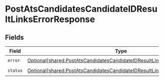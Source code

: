 # PostAtsCandidatesCandidateIDResultLinksErrorResponse


## Fields

| Field                                                                                                                                                                | Type                                                                                                                                                                 | Required                                                                                                                                                             | Description                                                                                                                                                          |
| -------------------------------------------------------------------------------------------------------------------------------------------------------------------- | -------------------------------------------------------------------------------------------------------------------------------------------------------------------- | -------------------------------------------------------------------------------------------------------------------------------------------------------------------- | -------------------------------------------------------------------------------------------------------------------------------------------------------------------- |
| `error`                                                                                                                                                              | [Optional[shared.PostAtsCandidatesCandidateIDResultLinksErrorResponseError]](undefined/models/shared/postatscandidatescandidateidresultlinkserrorresponseerror.md)   | :heavy_check_mark:                                                                                                                                                   | N/A                                                                                                                                                                  |
| `status`                                                                                                                                                             | [Optional[shared.PostAtsCandidatesCandidateIDResultLinksErrorResponseStatus]](undefined/models/shared/postatscandidatescandidateidresultlinkserrorresponsestatus.md) | :heavy_check_mark:                                                                                                                                                   | N/A                                                                                                                                                                  |